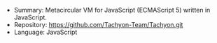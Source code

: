 * Summary: Metacircular VM for JavaScript (ECMAScript 5) written in
JavaScript.
* Repository: https://github.com/Tachyon-Team/Tachyon.git
* Language: JavaScript
